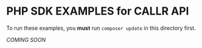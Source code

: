 PHP SDK EXAMPLES for CALLR API
============

To run these examples, you **must** run `composer update` in this directory first.

*COMING SOON*
